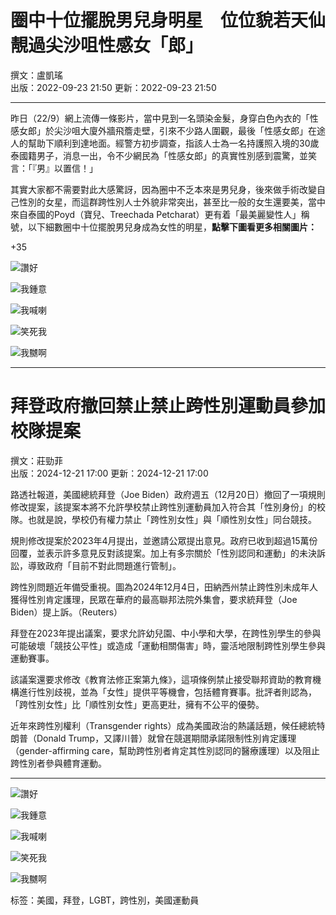 # 圈中十位擺脫男兒身明星　位位貌若天仙靚過尖沙咀性感女「郎」

撰文：盧凱瑤  
出版：2022-09-23 21:50 更新：2022-09-23 21:50

---

昨日（22/9）網上流傳一條影片，當中見到一名頭染金髮，身穿白色內衣的「性感女郎」於尖沙咀大廈外牆飛簷走壁，引來不少路人圍觀，最後「性感女郎」在途人的幫助下順利到達地面。經警方初步調查，指該人士為一名持護照入境的30歲泰國籍男子，消息一出，令不少網民為「性感女郎」的真實性別感到震驚，並笑言：「『男』以置信！」

其實大家都不需要對此大感驚訝，因為圈中不乏本來是男兒身，後來做手術改變自己性別的女星，而這群跨性別人士外貌非常突出，甚至比一般的女生還要美，當中來自泰國的Poyd（寶兒、Treechada Petcharat）更有着「最美麗變性人」稱號，以下細數圈中十位擺脫男兒身成為女性的明星，**點擊下圖看更多相關圖片：**

+35

![讚好](https://social-reaction-api.hk01.com/static/images/social-reaction-like.png)

![我鍾意](https://social-reaction-api.hk01.com/static/images/social-reaction-heart.png)

![我喊喇](https://social-reaction-api.hk01.com/static/images/social-reaction-sad.png)

![笑死我](https://social-reaction-api.hk01.com/static/images/social-reaction-laugh.png)

![我嬲啊](https://social-reaction-api.hk01.com/static/images/social-reaction-angry.png)

---

# 拜登政府撤回禁止禁止跨性別運動員參加校隊提案

撰文：莊勁菲  
出版：2024-12-21 17:00 更新：2024-12-21 17:00

路透社報道，美國總統拜登（Joe Biden）政府週五（12月20日）撤回了一項規則修改提案，該提案本將不允許學校禁止跨性別運動員加入符合其「性別身份」的校隊。也就是說，學校仍有權力禁止「跨性別女性」與「順性別女性」同台競技。

規則修改提案於2023年4月提出，並邀請公眾提出意見。政府已收到超過15萬份回覆，並表示許多意見反對該提案。加上有多宗關於「性別認同和運動」的未決訴訟，導致政府「目前不對此問題進行管制」。

跨性別問題近年備受重視。圖為2024年12月4日，田納西州禁止跨性別未成年人獲得性別肯定護理，民眾在華府的最高聯邦法院外集會，要求統拜登（Joe Biden）提上訴。（Reuters）

拜登在2023年提出議案，要求允許幼兒園、中小學和大學，在跨性別學生的參與可能破壞「競技公平性」或造成「運動相關傷害」時，靈活地限制跨性別學生參與運動賽事。

該議案還要求修改《教育法修正案第九條》，這項條例禁止接受聯邦資助的教育機構進行性別歧視，並為「女性」提供平等機會，包括體育賽事。批評者則認為，「跨性別女性」比「順性別女性」更高更壯，擁有不公平的優勢。

近年來跨性別權利（Transgender rights）成為美國政治的熱議話題，候任總統特朗普（Donald Trump，又譯川普）就曾在競選期間承諾限制性別肯定護理（gender-affirming care，幫助跨性別者肯定其性別認同的醫療護理）以及阻止跨性別者參與體育運動。

--- 

![讚好](https://social-reaction-api.hk01.com/static/images/social-reaction-like.png)

![我鍾意](https://social-reaction-api.hk01.com/static/images/social-reaction-heart.png)

![我喊喇](https://social-reaction-api.hk01.com/static/images/social-reaction-sad.png)

![笑死我](https://social-reaction-api.hk01.com/static/images/social-reaction-laugh.png)

![我嬲啊](https://social-reaction-api.hk01.com/static/images/social-reaction-angry.png)

标签：美國，拜登，LGBT，跨性別，美國運動員